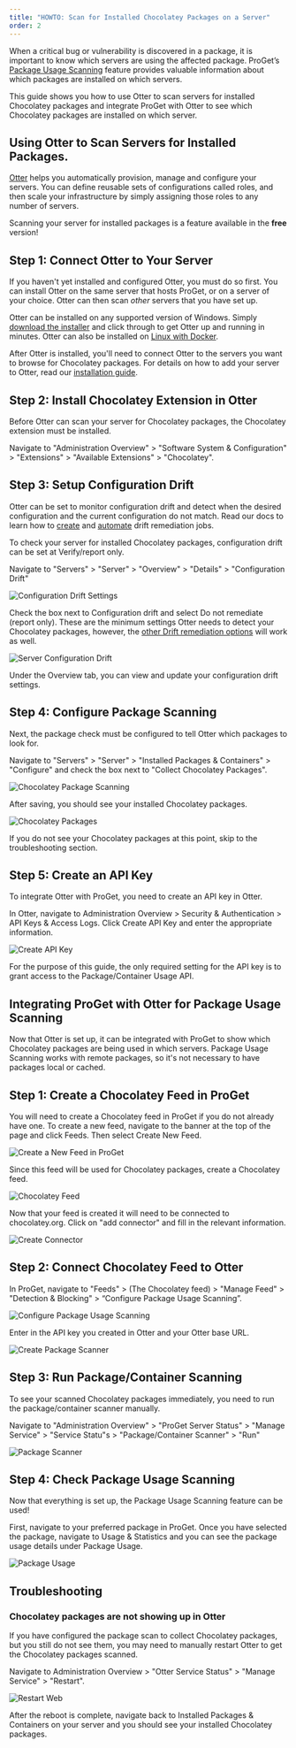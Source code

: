 ```yaml
---
title: "HOWTO: Scan for Installed Chocolatey Packages on a Server"
order: 2
---
```


When a critical bug or vulnerability is discovered in a package, it is important to know which servers are using the affected package.  ProGet’s [Package Usage Scanning](/docs/proget/packages/package-scanners) feature provides valuable information about which packages are installed on which servers.

This guide shows you how to use Otter to scan servers for installed Chocolatey packages and integrate ProGet with Otter to see which Chocolatey packages are installed on which server.

## Using Otter to Scan Servers for Installed Packages.

[Otter](/docs/otter/overview) helps you automatically provision, manage and configure your servers. You can define reusable sets of configurations called roles, and then scale your infrastructure by simply assigning those roles to any number of servers.

Scanning your server for installed packages is a feature available in the **free** version!

## Step 1: Connect Otter to Your Server

If you haven't yet installed and configured Otter, you must do so first. You can install Otter on the same server that hosts ProGet, or on a server of your choice. Otter can then scan *other* servers that you have set up.

Otter can be installed on any supported version of Windows. Simply [download the installer](https://inedo.com/otter/download) and click through to get Otter up and running in minutes. Otter can also be installed on [Linux with Docker](/docs/installation/linux/docker-guide).

After Otter is installed, you'll need to connect Otter to the servers you want to browse for Chocolatey packages. For details on how to add your server to Otter, read our [installation guide](/docs/otter/connecting-to-your-servers-with-otter/otter-servers-in-otter). 

## Step 2: Install Chocolatey Extension in Otter

Before Otter can scan your server for Chocolatey packages, the Chocolatey extension must be installed.

Navigate to "Administration Overview" > "Software System & Configuration" > "Extensions" > "Available Extensions" > "Chocolatey".

## Step 3: Setup Configuration Drift 

Otter can be set to monitor configuration drift and detect when the desired configuration and the current configuration do not match. Read our docs to learn how to [create](/docs/otter/drift-remediation-configuration-as-code/otter-creating-drift-remediation-jobs) and [automate](/docs/otter/drift-remediation-configuration-as-code/otter-automatically-remediate-configuration-drift) drift remediation jobs.

To check your server for installed Chocolatey packages, configuration drift can be set at Verify/report only.

Navigate to "Servers" > "Server" > "Overview" > "Details" > "Configuration Drift"

![Configuration Drift Settings](/resources/docs/chocoscanning-configurationdrift%282%29.jpg)

Check the box next to Configuration drift and select Do not remediate (report only). These are the minimum settings Otter needs to detect your Chocolatey packages,  however, the [other Drift remediation options](/docs/otter/drift-remediation-configuration-as-code/otter-automatically-remediate-configuration-drift) will work as well.

![Server Configuration Drift](/resources/docs/chocoscanning-configurationdriftserversetting.jpg)

Under the Overview tab, you can view and update your configuration drift settings. 

## Step 4: Configure Package Scanning

Next, the package check must be configured to tell Otter which packages to look for.

Navigate to "Servers" > "Server" > "Installed Packages & Containers" > "Configure" and check the box next to "Collect Chocolatey Packages".

![Chocolatey Package Scanning](/resources/docs/chocoscanning-collectchocolateypackages.jpg)

After saving, you should see your installed Chocolatey packages.

![Chocolatey Packages](/resources/docs/chocoscanning-chocolateypackages.jpg)

If you do not see your Chocolatey packages at this point, skip to the troubleshooting section. 

## Step 5: Create an API Key

To integrate Otter with ProGet, you need to create an API key in Otter.

In Otter, navigate to Administration Overview > Security & Authentication > API Keys & Access Logs. Click Create API Key and enter the appropriate information.

![Create API Key](/resources/docs/chocoscanning-createapikey%281%29.jpg)

For the purpose of this guide, the only required setting for the API key is to grant access to the Package/Container Usage API.

## Integrating ProGet with Otter for Package Usage Scanning

Now that Otter is set up, it can be integrated with ProGet to show which Chocolatey packages are being used in which servers. Package Usage Scanning works with remote packages, so it's not necessary to have packages local or cached.

## Step 1: Create a Chocolatey Feed in ProGet

You will need to create a Chocolatey feed in ProGet if you do not already have one. To create a new feed, navigate to the banner at the top of the page and click Feeds. Then select Create New Feed.

![Create a New Feed in ProGet](/resources/docs/amazons3-createfeed%281%29.jpg)

Since this feed will be used for Chocolatey packages, create a Chocolatey feed.

![Chocolatey Feed](/resources/docs/chocolateyrepository-createnewfeedpublic.jpg)

Now that your feed is created it will need to be connected to chocolatey.org. Click on "add connector" and fill in the relevant information.

![Create Connector](/resources/docs/chocolateyrepository-createconnector.jpg)

## Step 2: Connect Chocolatey Feed to Otter

In ProGet, navigate to "Feeds" > (The Chocolatey feed) > "Manage Feed" > "Detection & Blocking" > “Configure Package Usage Scanning”.  

![Configure Package Usage Scanning](/resources/docs/chocoscanning-configurepackagescanning.jpg)

Enter in the API key you created in Otter and your Otter base URL.

![Create Package Scanner](/resources/docs/chocoscanning-createscanner.jpg)

## Step 3: Run Package/Container Scanning

To see your scanned Chocolatey packages immediately, you need to run the package/container scanner manually.

Navigate to "Administration Overview" > "ProGet Server Status" > "Manage Service" > "Service Statu"s > "Package/Container Scanner" > "Run"

![Package Scanner](/resources/docs/chocoscanning-packagescanner.jpg)

## Step 4: Check Package Usage Scanning

Now that everything is set up, the Package Usage Scanning feature can be used!

First, navigate to your preferred package in ProGet. Once you have selected the package, navigate to Usage & Statistics and you can see the package usage details under Package Usage.

![Package Usage](/resources/docs/chocoscanning-packageusage.jpg)

## Troubleshooting

### Chocolatey packages are not showing up in Otter

If you have configured the package scan to collect Chocolatey packages, but you still do not see them, you may need to manually restart Otter to get the Chocolatey packages scanned.

Navigate to Administration Overview > "Otter Service Status" > "Manage Service" > "Restart".

![Restart Web](/resources/docs/chocoscanning-restartweb.jpg)

After the reboot is complete, navigate back to Installed Packages & Containers on your server and you should see your installed Chocolatey packages.